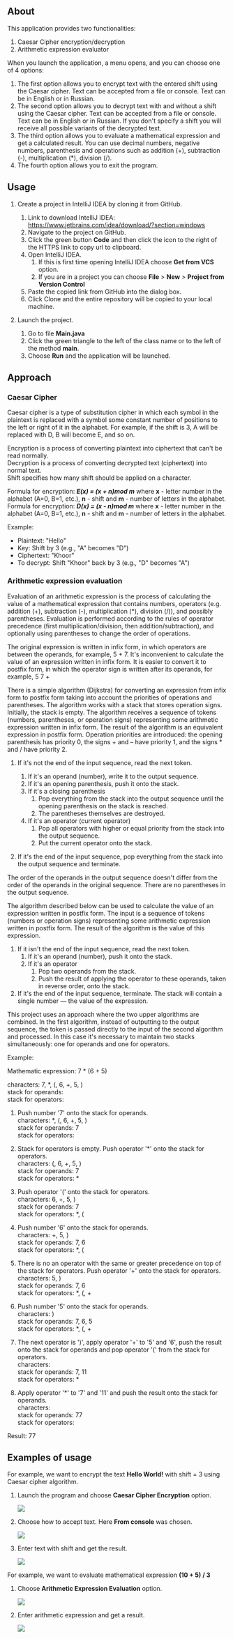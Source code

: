 ## About

This application provides two functionalities:
1. Caesar Cipher encryption/decryption
2. Arithmetic expression evaluator

When you launch the application, a menu opens, and you can choose one of 4 options:
1. The first option allows you to encrypt text with the entered shift using the Caesar cipher. Text can be accepted from a file or console. Text can be in English or in Russian.
2. The second option allows you to decrypt text with and without a shift using the Caesar cipher. Text can be accepted from a file or console. Text can be in English or in Russian. If you don't specify a shift you will receive all possible variants of the decrypted text.
3. The third option allows you to evaluate a mathematical expression and get a calculated result. You can use decimal numbers, negative numbers, parenthesis and operations such as addition (+), subtraction (-), multiplication (*), division (/).
4. The fourth option allows you to exit the program.

## Usage

1. Create a project in IntelliJ IDEA by cloning it from GitHub.

   1. Link to download IntelliJ IDEA: https://www.jetbrains.com/idea/download/?section=windows
   2. Navigate to the project on GitHub.
   3. Click the green button **Code** and then click the icon to the right of the HTTPS link to copy url to clipboard.
   4. Open IntelliJ IDEA.
      1. If this is first time opening IntelliJ IDEA choose **Get from VCS** option.
      2. If you are in a project you can choose **File** > **New** > **Project from Version Control**
   5. Paste the copied link from GitHub into the dialog box.
   6. Click Clone and the entire repository will be copied to your local machine.
2. Launch the project.
   1. Go to file **Main.java**
   2. Click the green triangle to the left of the class name or to the left of the method **main**.
   3. Choose **Run** and the application will be launched.

## Approach

### **Caesar Cipher**

Caesar cipher is a type of substitution cipher in which each symbol in the plaintext is replaced with a symbol some constant number of positions to the left or right of it in the alphabet. For example, if the shift is 3, A will be replaced with D, B will become E, and so on.  

Encryption is a process of converting plaintext into ciphertext that can't be read normally.  
Decryption is a process of converting decrypted text (ciphertext) into normal text.  
Shift specifies how many shift should be applied on a character.

Formula for encryption: _**E(x) = (x + n)mod m**_  where **x** - letter number in the alphabet (A=0, B=1, etc.), **n** - shift and **m** - number of letters in the alphabet.  
Formula for encryption: _**D(x) = (x - n)mod m**_  where **x** - letter number in the alphabet (A=0, B=1, etc.), **n** - shift and **m** - number of letters in the alphabet.  

Example:  
* Plaintext: "Hello"
* Key: Shift by 3 (e.g., "A" becomes "D")
* Ciphertext: "Khoor"
* To decrypt: Shift "Khoor" back by 3 (e.g., "D" becomes "A")

### **Arithmetic expression evaluation**

Evaluation of an arithmetic expression is the process of calculating the value of a mathematical expression that contains numbers, operators (e.g. addition (+), subtraction (-), multiplication (*), division (/)), and possibly parentheses. Evaluation is performed according to the rules of operator precedence (first multiplication/division, then addition/subtraction), and optionally using parentheses to change the order of operations.  

The original expression is written in infix form, in which operators are between the operands, for example, 5 + 7. It's inconvenient to calculate the value of an expression written in infix form. It is easier to convert it to postfix form, in which the operator sign is written after its operands, for example, 5 7 +

There is a simple algorithm (Dijkstra) for converting an expression from infix form to postfix form taking into account the priorities of operations and parentheses. The algorithm works with a stack that stores operation signs. Initially, the stack is empty. The algorithm receives a sequence of tokens (numbers, parentheses, or operation signs) representing some arithmetic expression written in infix form. The result of the algorithm is an equivalent expression in postfix form. Operation priorities are introduced: the opening parenthesis has priority 0, the signs + and – have priority 1, and the signs * and / have priority 2.

1. If it's not the end of the input sequence, read the next token.
   1. If it's an operand (number), write it to the output sequence.
   2. If it's an opening parenthesis, push it onto the stack.
   3. If it's a closing parenthesis
      1. Pop everything from the stack into the output sequence until the opening parenthesis on the stack is reached.
      2. The parentheses themselves are destroyed.
   4. If it's an operator (current operator)
      1. Pop all operators with higher or equal priority from the stack into the output sequence.
      2. Put the current operator onto the stack.

2. If it's the end of the input sequence, pop everything from the stack into the output sequence and terminate.

The order of the operands in the output sequence doesn't differ from the order of the operands in the original sequence. There are no parentheses in the output sequence.

The algorithm described below can be used to calculate the value of an expression written in postfix form. The input is a sequence of tokens (numbers or operation signs) representing some arithmetic expression written in postfix form. The result of the algorithm is the value of this expression.

1. If it isn't the end of the input sequence, read the next token.
   1. If it's an operand (number), push it onto the stack.
   2. If it's an operator
      1. Pop two operands from the stack.
      2. Push the result of applying the operator to these operands, taken in reverse order, onto the stack.
2. If it's the end of the input sequence, terminate. The stack will contain a single number — the value of the expression.

This project uses an approach where the two upper algorithms are combined. In the first algorithm, instead of outputting to the output sequence, the token is passed directly to the input of the second algorithm and processed. In this case it's necessary to maintain two stacks simultaneously: one for operands and one for operators.

Example:

Mathematic expression: 7 * (6 + 5)  

characters: 7, *, (, 6, +, 5, )  
stack for operands:  
stack for operators:  

1. Push number '7' onto the stack for operands.  
   characters: *, (, 6, +, 5, )  
   stack for operands: 7  
   stack for operators:  

2. Stack for operators is empty. Push operator '*' onto the stack for operators.  
   characters: (, 6, +, 5, )  
   stack for operands: 7  
   stack for operators: *  

3. Push operator '(' onto the stack for operators.  
   characters: 6, +, 5, )  
   stack for operands: 7  
   stack for operators: *, (  

4. Push number '6' onto the stack for operands.  
   characters: +, 5, )  
   stack for operands: 7, 6  
   stack for operators: *, (  

5. There is no an operator with the same or greater precedence on top of the stack for operators. Push operator '+' onto the stack for operators.  
   characters: 5, )  
   stack for operands: 7, 6  
   stack for operators: *, (, +  

6. Push number '5' onto the stack for operands.  
   characters: )  
   stack for operands: 7, 6, 5  
   stack for operators: *, (, +

7. The next operator is ')', apply operator '+' to '5' and '6', push the result onto the stack for operands and pop operator '(' from the stack for operators.  
   characters:  
   stack for operands: 7, 11  
   stack for operators: *  

8. Apply operator '*' to '7' and '11' and push the result onto the stack for operands.  
   characters:  
   stack for operands: 77  
   stack for operators:  

Result: 77

## Examples of usage

For example, we want to encrypt the text **Hello World!** with shift = 3 using Caesar cipher algorithm.
1. Launch the program and choose **Caesar Cipher Encryption** option.  
   
   ![](1.png)
2. Choose how to accept text. Here **From console** was chosen.  
   
   ![](2.png)
3. Enter text with shift and get the result.  
   
   ![](3.png)

For example, we want to evaluate mathematical expression **(10 + 5) / 3**
1. Choose **Arithmetic Expression Evaluation** option.  
   
   ![](4.png)
2. Enter arithmetic expression and get a result.  
   
   ![](5.png)
